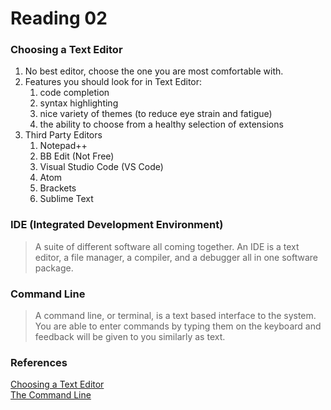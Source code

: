 # Reading 02



### Choosing a Text Editor
1. No best editor, choose the one you are most comfortable with.
1. Features you should look for in Text Editor:
   1. code completion
   1. syntax highlighting
   1. nice variety of themes (to reduce eye strain and fatigue)
   1. the ability to choose from a healthy selection of extensions
1. Third Party Editors
   1. Notepad++
   1. BB Edit (Not Free)
   1. Visual Studio Code (VS Code)
   1. Atom
   1. Brackets
   1. Sublime Text

### IDE (Integrated Development Environment)  
> A suite of different software all coming together. An IDE is a text editor, a file manager, a compiler, and a debugger all in one software package.


### Command Line  
> A command line, or terminal, is a text based interface to the system. You are able to enter commands by typing them on the keyboard and feedback will be given to you similarly as text.

### References
[Choosing a Text Editor](https://codefellows.github.io/code-102-guide/curriculum/class-02/Choosing-A-Text-Editor--The-Older-Coder.pdf)  
[The Command Line](https://ryanstutorials.net/linuxtutorial/commandline.php)
